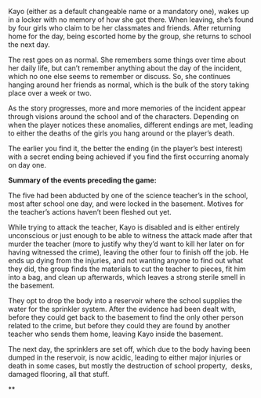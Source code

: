 
Kayo (either as a default changeable name or a mandatory one), wakes up in a locker with no memory of how she got there. When leaving, she’s found by four girls who claim to be her classmates and friends. After returning home for the day, being escorted home by the group, she returns to school the next day. 

The rest goes on as normal. She remembers some things over time about her daily life, but can’t remember anything about the day of the incident, which no one else seems to remember or discuss. So, she continues hanging around her friends as normal, which is the bulk of the story taking place over a week or two. 

As the story progresses, more and more memories of the incident appear through visions around the school and of the characters. Depending on when the player notices these anomalies, different endings are met, leading to either the deaths of the girls you hang around or the player’s death. 

The earlier you find it, the better the ending (in the player’s best interest) with a secret ending being achieved if you find the first occurring anomaly on day one. 

  
  

**Summary of the events preceding the game:** 

The five had been abducted by one of the science teacher’s in the school, most after school one day, and were locked in the basement. Motives for the teacher’s actions haven’t been fleshed out yet. 

While trying to attack the teacher, Kayo is disabled and is either entirely unconscious or just enough to be able to witness the attack made after that murder the teacher (more to justify why they’d want to kill her later on for having witnessed the crime), leaving the other four to finish off the job. He ends up dying from the injuries, and not wanting anyone to find out what they did, the group finds the materials to cut the teacher to pieces, fit him into a bag, and clean up afterwards, which leaves a strong sterile smell in the basement. 

They opt to drop the body into a reservoir where the school supplies the water for the sprinkler system. After the evidence had been dealt with, before they could get back to the basement to find the only other person related to the crime, but before they could they are found by another teacher who sends them home, leaving Kayo inside the basement. 

The next day, the sprinklers are set off, which due to the body having been dumped in the reservoir, is now acidic, leading to either major injuries or death in some cases, but mostly the destruction of school property,  desks, damaged flooring, all that stuff.

**
